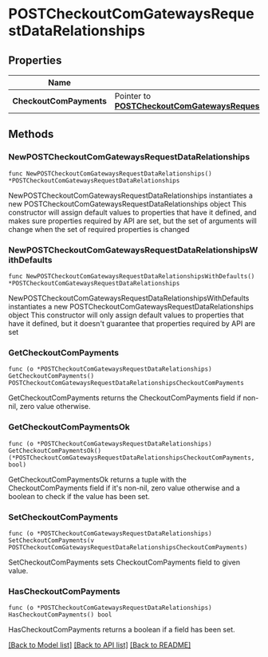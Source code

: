 # POSTCheckoutComGatewaysRequestDataRelationships

## Properties

Name | Type | Description | Notes
------------ | ------------- | ------------- | -------------
**CheckoutComPayments** | Pointer to [**POSTCheckoutComGatewaysRequestDataRelationshipsCheckoutComPayments**](POSTCheckoutComGatewaysRequestDataRelationshipsCheckoutComPayments.md) |  | [optional] 

## Methods

### NewPOSTCheckoutComGatewaysRequestDataRelationships

`func NewPOSTCheckoutComGatewaysRequestDataRelationships() *POSTCheckoutComGatewaysRequestDataRelationships`

NewPOSTCheckoutComGatewaysRequestDataRelationships instantiates a new POSTCheckoutComGatewaysRequestDataRelationships object
This constructor will assign default values to properties that have it defined,
and makes sure properties required by API are set, but the set of arguments
will change when the set of required properties is changed

### NewPOSTCheckoutComGatewaysRequestDataRelationshipsWithDefaults

`func NewPOSTCheckoutComGatewaysRequestDataRelationshipsWithDefaults() *POSTCheckoutComGatewaysRequestDataRelationships`

NewPOSTCheckoutComGatewaysRequestDataRelationshipsWithDefaults instantiates a new POSTCheckoutComGatewaysRequestDataRelationships object
This constructor will only assign default values to properties that have it defined,
but it doesn't guarantee that properties required by API are set

### GetCheckoutComPayments

`func (o *POSTCheckoutComGatewaysRequestDataRelationships) GetCheckoutComPayments() POSTCheckoutComGatewaysRequestDataRelationshipsCheckoutComPayments`

GetCheckoutComPayments returns the CheckoutComPayments field if non-nil, zero value otherwise.

### GetCheckoutComPaymentsOk

`func (o *POSTCheckoutComGatewaysRequestDataRelationships) GetCheckoutComPaymentsOk() (*POSTCheckoutComGatewaysRequestDataRelationshipsCheckoutComPayments, bool)`

GetCheckoutComPaymentsOk returns a tuple with the CheckoutComPayments field if it's non-nil, zero value otherwise
and a boolean to check if the value has been set.

### SetCheckoutComPayments

`func (o *POSTCheckoutComGatewaysRequestDataRelationships) SetCheckoutComPayments(v POSTCheckoutComGatewaysRequestDataRelationshipsCheckoutComPayments)`

SetCheckoutComPayments sets CheckoutComPayments field to given value.

### HasCheckoutComPayments

`func (o *POSTCheckoutComGatewaysRequestDataRelationships) HasCheckoutComPayments() bool`

HasCheckoutComPayments returns a boolean if a field has been set.


[[Back to Model list]](../README.md#documentation-for-models) [[Back to API list]](../README.md#documentation-for-api-endpoints) [[Back to README]](../README.md)


